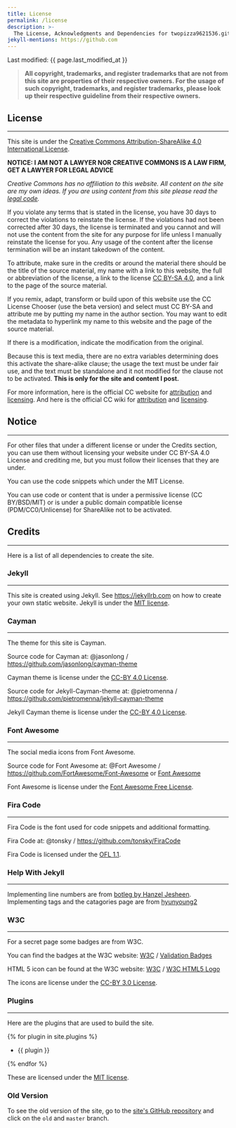 ```yaml
---
title: License
permalink: /license
description: >-
  The License, Acknowledgments and Dependencies for twopizza9621536.github.io.
jekyll-mentions: https://github.com
---
```


Last modified: {{ page.last_modified_at }}

> **All copyright, trademarks, and register trademarks that are not from this
> site are properties of their respective owners. For the usage of such
> copyright, trademarks, and register trademarks, please look up their
> respective guideline from their respective owners.**

## License

---

This site is under the
[Creative Commons Attribution-ShareAlike 4.0 International License][1].

**NOTICE: I AM NOT A LAWYER NOR CREATIVE COMMONS IS A LAW FIRM, GET A LAWYER FOR
LEGAL ADVICE**

_Creative Commons has no affiliation to this website. All content on the site
are my own ideas. If you are using content from this site please read the
[legal code][2]._

If you violate any terms that is stated in the license, you have 30 days to
correct the violations to reinstate the license. If the violations had
not been corrected after 30 days, the license is terminated and you cannot and
will not use the content from the site for any purpose for life unless I
manually reinstate the license for you. Any usage of the content after the
license termination will be an instant takedown of the content.

To attribute, make sure in the credits or around the material there should be
the title of the source material, my name with a link to this website, the full
or abbreviation of the license, a link to the license [CC BY-SA 4.0][1], and a
link to the page of the source material.

If you remix, adapt, transform or build upon of this website use the CC License
Chooser (use the beta version) and select must CC BY-SA and attribute me by
putting my name in the author section. You may want to edit the metadata to
hyperlink my name to this website and the page of the source material.

If there is a modification, indicate the modification from the original.

Because this is text media, there are no extra variables determining does this
activate the share-alike clause; the usage the text must be under fair use, and
the text must be standalone and it not modified for the clause not to be
activated. **This is only for the site and content I post.**

For more information, here is the official CC website for [attribution][3] and
[licensing][4]. And here is the official CC wiki for [attribution][5] and
[licensing][6].

## **Notice**

---

For other files that under a different license or under the Credits section,
you can use them without licensing your website under CC BY-SA 4.0 License
and crediting me, but you must follow their licenses that they are under.

You can use the code snippets which under the MIT License.

You can use code or content that is under a permissive license (CC BY/BSD/MIT)
or is under a public domain compatible license (PDM/CC0/Unlicense) for
ShareAlike not to be activated.

## Credits

---

Here is a list of all dependencies to create the site.

### Jekyll

---

This site is created using Jekyll. See <https://jekyllrb.com> on how to create
your own static website. Jekyll is under the [MIT license][9].

### Cayman

---

The theme for this site is Cayman.

Source code for Cayman at:
@jasonlong / <https://github.com/jasonlong/cayman-theme>

Cayman theme is license under the [CC-BY 4.0 License][7].

Source code for Jekyll-Cayman-theme at:
@pietromenna / <https://github.com/pietromenna/jekyll-cayman-theme>

Jekyll Cayman theme is license under the [CC-BY 4.0 License][7].

### Font Awesome

---

The social media icons from Font Awesome.

Source code for Font Awesome at:
@Fort Awesome / <https://github.com/FortAwesome/Font-Awesome>
or
[Font Awesome](https://fontawesome.com)

Font Awesome is license under the [Font Awesome Free License][9].

### Fira Code

---

Fira Code is the font used for code snippets and additional formatting.

Fira Code at:
@tonsky / <https://github.com/tonsky/FiraCode>

Fira Code is licensed under the [OFL 1.1][11].

### Help With Jekyll

---

Implementing line numbers are from [botleg by Hanzel Jesheen][13].
Implementing tags and the catagories page are from [hyunyoung2][14]

### W3C

---

For a secret page some badges are from W3C.

You can find the badges at the W3C website:
[W3C](https://w3.org) /
[Validation Badges](https://www.w3.org/html/logo/index.html)

HTML 5 icon can be found at the W3C website:
[W3C](https://w3.org) / [W3C HTML5 Logo](https://www.w3.org/QA/Tools/Icons)

The icons are license under the [CC-BY 3.0 License][8].

### Plugins

---

Here are the plugins that are used to build the site.

{% for plugin in site.plugins %}

- {{ plugin }}

{% endfor %}

These are licensed under the [MIT license][9].

### Old Version

To see the old version of the site, go to the [site's GitHub repository][12]
and click on the `old` and `master` branch.

[1]: <https://creativecommons.org/licenses/by-sa/4.0/>
[2]: <https://creativecommons.org/licenses/by-sa/4.0/legalcode>
[3]: <https://creativecommons.org/use-remix/attribution>
[4]: <https://creativecommons.org/share-your-work>
[5]: <https://wiki.creativecommons.org/wiki/Best_practices_for_attribution>
[6]: <https://wiki.creativecommons.org/wiki/Marking_your_work_with_a_CC_license>
[7]: <https://creativecommons.org/licenses/by/4.0/>
[8]: <https://creativecommons.org/licenses/by/3.0/>
[9]: <https://mit-license.org>
[10]: <https://fontawesome.com/license/free>
[11]: <https://scripts.sil.org/cms/scripts/page.php?item_id=OFL_web>
[12]: <https://github.com/TwoPizza9621536/twopizza9621536.github.io>
[13]: <https://botleg.com/stories/line-numbers-in-jekyll-code-blocks/>
[14]: <https://hyunyoung2.github.io/2016/12/17/Category_And_Tags_In_Jekyll/>
